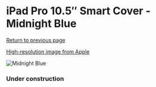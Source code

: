 # iPad Pro 10.5″ Smart Cover - Midnight Blue

[Return to previous page](/ipad_pro105)

[High-resolution image from Apple](https://store.storeimages.cdn-apple.com/8756/as-images.apple.com/is/MQ092?wid=4500&hei=4500&fmt=png)

<div style="width: 384px"><img src="/everysource/MQ092.png" alt="Midnight Blue"></div>

### Under construction
